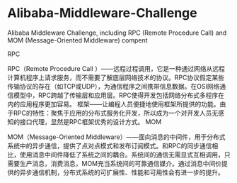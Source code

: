 # Alibaba-Middleware-Challenge
Alibaba Middleware Challenge, including RPC (Remote Procedure Call) and MOM (Message-Oriented Middleware) compent

RPC

RPC（Remote Procedure Call ）——远程过程调用，它是一种通过网络从远程计算机程序上请求服务，而不需要了解底层网络技术的协议。RPC协议假定某些传输协议的存在（如TCP或UDP），为通信程序之间携带信息数据。在OSI网络通信模型中，RPC跨越了传输层和应用层。RPC使得开发包括网络分布式多程序在内的应用程序更加容易。 框架——让编程人员便捷地使用框架所提供的功能。由于RPC的特性：聚焦于应用的分布式服务化开发，所以成为一个对开发人员无感知的接口代理，显然是RPC框架优秀的设计方式。
MOM

MOM（Message-Oriented Middleware）——面向消息的中间件，用于分布式系统中的异步通信，提供了点对点模式和发布订阅模式。和RPC的同步通信相比，使用消息中间件降低了系统之间的耦合。系统间的通信无需显式互相调用，只需要生产消息，消费消息，MOM充当系统间的可靠通信媒介。通过消息中间价提供的异步通信机制，分布式系统的可扩展性、性能和可用性会有进一步的提升。